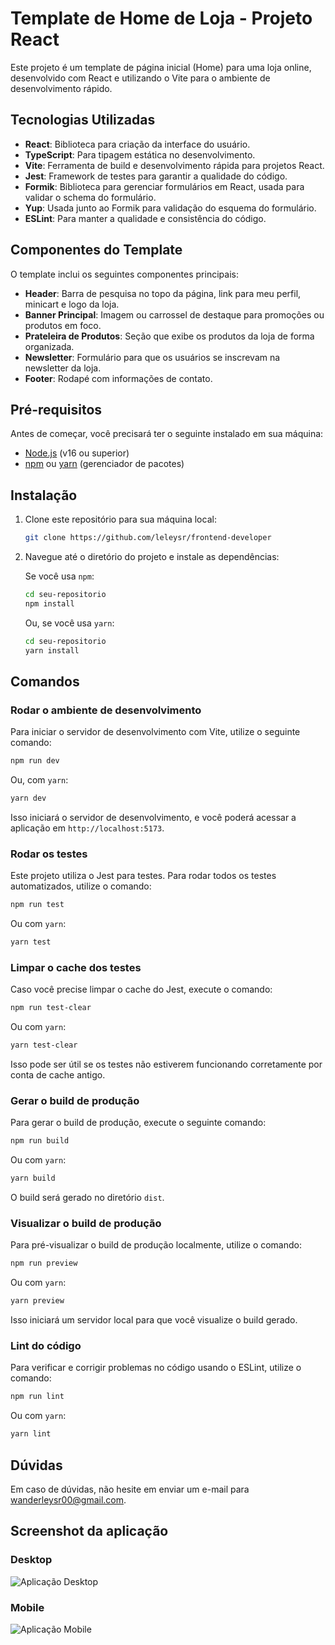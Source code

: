 # Template de Home de Loja - Projeto React

Este projeto é um template de página inicial (Home) para uma loja online, desenvolvido com React e utilizando o Vite para o ambiente de desenvolvimento rápido.

## Tecnologias Utilizadas

- **React**: Biblioteca para criação da interface do usuário.
- **TypeScript**: Para tipagem estática no desenvolvimento.
- **Vite**: Ferramenta de build e desenvolvimento rápida para projetos React.
- **Jest**: Framework de testes para garantir a qualidade do código.
- **Formik**: Biblioteca para gerenciar formulários em React, usada para validar o schema do formulário.
- **Yup**: Usada junto ao Formik para validação do esquema do formulário.
- **ESLint**: Para manter a qualidade e consistência do código.

## Componentes do Template

O template inclui os seguintes componentes principais:

- **Header**: Barra de pesquisa no topo da página, link para meu perfil, minicart e logo da loja.
- **Banner Principal**: Imagem ou carrossel de destaque para promoções ou produtos em foco.
- **Prateleira de Produtos**: Seção que exibe os produtos da loja de forma organizada.
- **Newsletter**: Formulário para que os usuários se inscrevam na newsletter da loja.
- **Footer**: Rodapé com informações de contato.

## Pré-requisitos

Antes de começar, você precisará ter o seguinte instalado em sua máquina:

- [Node.js](https://nodejs.org/) (v16 ou superior)
- [npm](https://www.npmjs.com/) ou [yarn](https://yarnpkg.com/) (gerenciador de pacotes)

## Instalação

1. Clone este repositório para sua máquina local:

   ```bash
   git clone https://github.com/leleysr/frontend-developer
   ```

2. Navegue até o diretório do projeto e instale as dependências:

   Se você usa `npm`:

   ```bash
   cd seu-repositorio
   npm install
   ```

   Ou, se você usa `yarn`:

   ```bash
   cd seu-repositorio
   yarn install
   ```

## Comandos

### Rodar o ambiente de desenvolvimento

Para iniciar o servidor de desenvolvimento com Vite, utilize o seguinte comando:

```bash
npm run dev
```

Ou, com `yarn`:

```bash
yarn dev
```

Isso iniciará o servidor de desenvolvimento, e você poderá acessar a aplicação em `http://localhost:5173`.

### Rodar os testes

Este projeto utiliza o Jest para testes. Para rodar todos os testes automatizados, utilize o comando:

```bash
npm run test
```

Ou com `yarn`:

```bash
yarn test
```

### Limpar o cache dos testes

Caso você precise limpar o cache do Jest, execute o comando:

```bash
npm run test-clear
```

Ou com `yarn`:

```bash
yarn test-clear
```

Isso pode ser útil se os testes não estiverem funcionando corretamente por conta de cache antigo.

### Gerar o build de produção

Para gerar o build de produção, execute o seguinte comando:

```bash
npm run build
```

Ou com `yarn`:

```bash
yarn build
```

O build será gerado no diretório `dist`.

### Visualizar o build de produção

Para pré-visualizar o build de produção localmente, utilize o comando:

```bash
npm run preview
```

Ou com `yarn`:

```bash
yarn preview
```

Isso iniciará um servidor local para que você visualize o build gerado.

### Lint do código

Para verificar e corrigir problemas no código usando o ESLint, utilize o comando:

```bash
npm run lint
```

Ou com `yarn`:

```bash
yarn lint
```

## Dúvidas

Em caso de dúvidas, não hesite em enviar um e-mail para [wanderleysr00@gmail.com](mailto:wanderleysr00@gmail.com).

## Screenshot da aplicação

### Desktop

![Aplicação Desktop](./docs/aplicacao-desktop.png)

### Mobile

![Aplicação Mobile](./docs/aplicacao-mobile.png)
